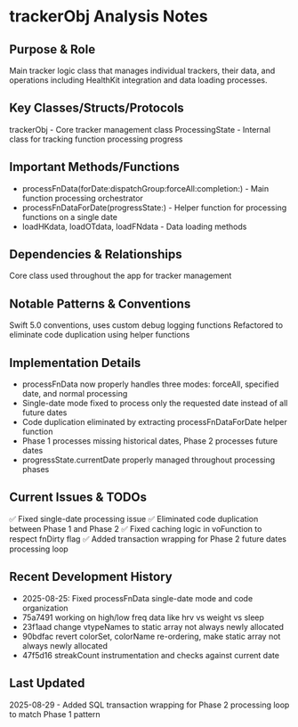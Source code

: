 # trackerObj Analysis Notes

## Purpose & Role
Main tracker logic class that manages individual trackers, their data, and operations including HealthKit integration and data loading processes.

## Key Classes/Structs/Protocols  
trackerObj - Core tracker management class
ProcessingState - Internal class for tracking function processing progress

## Important Methods/Functions
- processFnData(forDate:dispatchGroup:forceAll:completion:) - Main function processing orchestrator
- processFnDataForDate(progressState:) - Helper function for processing functions on a single date
- loadHKdata, loadOTdata, loadFNdata - Data loading methods

## Dependencies & Relationships
Core class used throughout the app for tracker management

## Notable Patterns & Conventions
Swift 5.0 conventions, uses custom debug logging functions
Refactored to eliminate code duplication using helper functions

## Implementation Details
- processFnData now properly handles three modes: forceAll, specified date, and normal processing
- Single-date mode fixed to process only the requested date instead of all future dates
- Code duplication eliminated by extracting processFnDataForDate helper function
- Phase 1 processes missing historical dates, Phase 2 processes future dates
- progressState.currentDate properly managed throughout processing phases

## Current Issues & TODOs
✅ Fixed single-date processing issue
✅ Eliminated code duplication between Phase 1 and Phase 2
✅ Fixed caching logic in voFunction to respect fnDirty flag
✅ Added transaction wrapping for Phase 2 future dates processing loop

## Recent Development History
- 2025-08-25: Fixed processFnData single-date mode and code organization
- 75a7491 working on high/low freq data like hrv vs weight vs sleep
- 23f1aad change vtypeNames to static array not always newly allocated
- 90bdfac revert colorSet, colorName re-ordering, make static array not always newly allocated
- 47f5d16 streakCount instrumentation and checks against current date

## Last Updated
2025-08-29 - Added SQL transaction wrapping for Phase 2 processing loop to match Phase 1 pattern